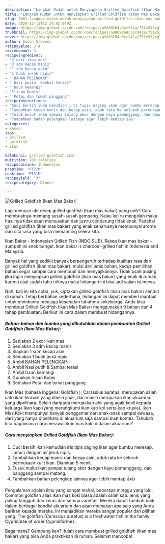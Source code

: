 ```yaml
---
description: "Langkah Mudah untuk Menyiapkan Grilled Goldfish (Ikan Mas Bakar), Sempurna"
title: "Langkah Mudah untuk Menyiapkan Grilled Goldfish (Ikan Mas Bakar), Sempurna"
slug: 3081-langkah-mudah-untuk-menyiapkan-grilled-goldfish-ikan-mas-bakar-sempurna
date: 2020-12-11T12:38:02.049Z
image: https://img-global.cpcdn.com/recipes/a9809264c3cc941a/751x532cq70/grilled-goldfish-ikan-mas-bakar-foto-resep-utama.jpg
thumbnail: https://img-global.cpcdn.com/recipes/a9809264c3cc941a/751x532cq70/grilled-goldfish-ikan-mas-bakar-foto-resep-utama.jpg
cover: https://img-global.cpcdn.com/recipes/a9809264c3cc941a/751x532cq70/grilled-goldfish-ikan-mas-bakar-foto-resep-utama.jpg
author: Susan Stevens
ratingvalue: 3.4
reviewcount: 3
recipeingredient:
- "2 ekor ikan mas"
- "3 sdm kecap manis"
- "1 sdm kecap asin"
- "1 buah jeruk nipis"
- " BAHAN PELENGKAP"
- " Nasi putih  Sambal terasi"
- " Daun kemangi"
- "Irisan Kubis"
- " Petai dan tomat panggang"
recipeinstructions:
- "Cuci bersih ikan kemudian iris tipis daging ikan agar bumbu meresap. lumuri dengan air jeruk nipis."
- "Tambahkan kecap manis dan kecap asin, aduk rata ke seluruh permukaan kulit ikan. Diamkan 5 menit."
- "Tusuk mulut ikan sampai tulang ekor dengan kayu pemanggang, dan panggang sampai matang."
- "Tambahkan bahan pelengkap lainnya agar lebih mantap 👍👍"
categories:
- Resep
tags:
- grilled
- goldfish
- ikan

katakunci: grilled goldfish ikan 
nutrition: 108 calories
recipecuisine: Indonesian
preptime: "PT21M"
cooktime: "PT51M"
recipeyield: "3"
recipecategory: Dinner

---
```



![Grilled Goldfish (Ikan Mas Bakar)](https://img-global.cpcdn.com/recipes/a9809264c3cc941a/751x532cq70/grilled-goldfish-ikan-mas-bakar-foto-resep-utama.jpg)

Lagi mencari ide resep grilled goldfish (ikan mas bakar) yang unik? Cara membuatnya memang susah-susah gampang. Kalau keliru mengolah maka hasilnya tidak akan memuaskan dan justru cenderung tidak enak. Padahal grilled goldfish (ikan mas bakar) yang enak seharusnya mempunyai aroma dan cita rasa yang bisa memancing selera kita.

Ikan Bakar - Indonesian Grilled Fish (INDO SUB). Resep ikan mas bakar - sumpah ini enak banget. Ikan bakar is charcoal-grilled fish in Indonesia and Malaysia.

Banyak hal yang sedikit banyak berpengaruh terhadap kualitas rasa dari grilled goldfish (ikan mas bakar), mulai dari jenis bahan, kedua pemilihan bahan segar sampai cara membuat dan menyajikannya. Tidak usah pusing jika ingin menyiapkan grilled goldfish (ikan mas bakar) yang enak di rumah, karena asal sudah tahu triknya maka hidangan ini bisa jadi sajian istimewa.


Nah, kali ini kita coba, yuk, ciptakan grilled goldfish (ikan mas bakar) sendiri di rumah. Tetap berbahan sederhana, hidangan ini dapat memberi manfaat untuk membantu menjaga kesehatan tubuhmu sekeluarga. Anda bisa membuat Grilled Goldfish (Ikan Mas Bakar) menggunakan 9 bahan dan 4 tahap pembuatan. Berikut ini cara dalam membuat hidangannya.

<!--inarticleads1-->

##### Bahan-bahan dan bumbu yang dibutuhkan dalam pembuatan Grilled Goldfish (Ikan Mas Bakar):

1. Sediakan 2 ekor ikan mas
1. Sediakan 3 sdm kecap manis
1. Siapkan 1 sdm kecap asin
1. Sediakan 1 buah jeruk nipis
1. Ambil  BAHAN PELENGKAP:
1. Ambil  Nasi putih &amp; Sambal terasi
1. Ambil  Daun kemangi
1. Gunakan Irisan Kubis
1. Sediakan  Petai dan tomat panggang


Ikan Mas (bahasa Inggeris: Goldfish ), Carassius auratus, merupakan salah satu ikan terawal yang dibela jinak, dan masih merupakan ikan akuarium yang dipelihara. Selain daripada merupakan ahli yang agak kecil kepada keluarga ikan kap (yang merangkumi ikan kap koi serta kap krusia). Ikan Mas Koki mempunyai banyak penggemar dari anak-anak sampai dewasa, dari yang hanya dipelihara di akuarium saja sampai buat kontes. Tahukah kita bagaimana cara merawat ikan mas koki didalam akuarium? 

<!--inarticleads2-->

##### Cara menyiapkan Grilled Goldfish (Ikan Mas Bakar):

1. Cuci bersih ikan kemudian iris tipis daging ikan agar bumbu meresap. lumuri dengan air jeruk nipis.
1. Tambahkan kecap manis dan kecap asin, aduk rata ke seluruh permukaan kulit ikan. Diamkan 5 menit.
1. Tusuk mulut ikan sampai tulang ekor dengan kayu pemanggang, dan panggang sampai matang.
1. Tambahkan bahan pelengkap lainnya agar lebih mantap 👍👍


Pengalaman adalah ilmu yang sangat mahal, beberapa minggu yang lalu. Common goldfish alias ikan mas koki biasa adalah salah satu jenis yang paling tangguh dan keras dari semua varietas. Mereka dapat tumbuh baik dalam berbagai kondisi akuarium dan akan memakan apa saja yang Anda berikan kepada mereka. Ini menjadikan mereka sangat populer dan pilihan yang. The goldfish (Carassius auratus) is a freshwater fish in the family Cyprinidae of order Cypriniformes. 

Bagaimana? Gampang kan? Itulah cara membuat grilled goldfish (ikan mas bakar) yang bisa Anda praktikkan di rumah. Selamat mencoba!

